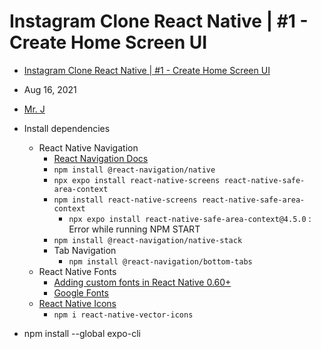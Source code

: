 # Instagram Clone React Native | #1 - Create Home Screen UI

- [Instagram Clone React Native | #1 - Create Home Screen UI](https://www.youtube.com/watch?v=mCBoOpJNGCU)
- Aug 16, 2021 
- [Mr. J](https://www.youtube.com/@mr.j5495)


- Install dependencies
  - React Native Navigation
    - [React Navigation Docs](https://reactnavigation.org/docs/getting-started)
    - `npm install @react-navigation/native`
    - `npx expo install react-native-screens react-native-safe-area-context`
    - `npm install react-native-screens react-native-safe-area-context`
      - `npx expo install react-native-safe-area-context@4.5.0` : Error while running NPM START
    - `npm install @react-navigation/native-stack`
    - Tab Navigation
      - `npm install @react-navigation/bottom-tabs`
  - React Native Fonts
    - [Adding custom fonts in React Native 0.60+](https://academy.bigbinary.com/learn-react-native/adding-custom-fonts-in-react-native-0-60)
    - [Google Fonts](https://fonts.google.com/)
  - [React Native Icons](https://www.npmjs.com/package/react-native-vector-icons)
    - `npm i react-native-vector-icons`

- npm install --global expo-cli

